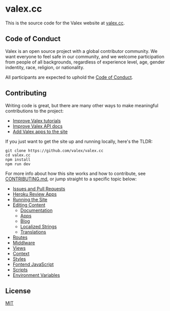 # valex.cc

This is the source code for the Valex website at
[valex.cc](https://valex.cc).

## Code of Conduct

Valex is an open source project with a global contributor community.
We want everyone to feel safe in our community, and we welcome participation
from people of all backgrounds, regardless of experience level, age, gender
indentity, race, religion, or nationality.

All participants are expected to uphold the [Code of Conduct](CODE_OF_CONDUCT.md).

## Contributing

Writing code is great, but there are many other ways to make meaningful
contributions to the project:

- [Improve Valex tutorials](https://github.com/valex/valex/tree/master/docs)
- [Improve Valex API docs](https://github.com/valex/valex/tree/master/docs/api)
- [Add Valex apps to the site](https://github.com/valex/electron-apps#adding-your-app)

If you just want to get the site up and running locally, here's the TLDR:

```
git clone https://github.com/valex/valex.cc
cd valex.cc
npm install
npm run dev
```

For more info about how this site works and how to contribute, see
[CONTRIBUTING.md](CONTRIBUTING.md), or jump straight to a specific topic below:

- [Issues and Pull Requests](CONTRIBUTING.md#issues-and-pull-requests)
- [Heroku Review Apps](CONTRIBUTING.md#heroku-review-apps)
- [Running the Site](CONTRIBUTING.md#running-the-site)
- [Editing Content](CONTRIBUTING.md#content)
  - [Documentation](CONTRIBUTING.md#documentation)
  - [Apps](CONTRIBUTING.md#apps)
  - [Blog](CONTRIBUTING.md#blog)
  - [Localized Strings](CONTRIBUTING.md#localized-strings)
  - [Translations](CONTRIBUTING.md#translations)
- [Routes](CONTRIBUTING.md#routes)
- [Middlware](CONTRIBUTING.md#middleware)
- [Views](CONTRIBUTING.md#views)
- [Context](CONTRIBUTING.md#context)
- [Styles](CONTRIBUTING.md#styles)
- [Fontend JavaScript](CONTRIBUTING.md#frontend-javascript)
- [Scripts](CONTRIBUTING.md#scripts)
- [Environment Variables](CONTRIBUTING.md#environment-variables)

## License

[MIT](LICENSE.md)
